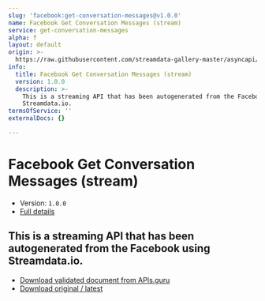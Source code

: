 ```yaml
---
slug: 'facebook:get-conversation-messages@v1.0.0'
name: Facebook Get Conversation Messages (stream)
service: get-conversation-messages
alpha: f
layout: default
origin: >-
  https://raw.githubusercontent.com/streamdata-gallery-master/asyncapi/master/_listings/facebook/facebook-get-conversation-messages-stream-async.md
info:
  title: Facebook Get Conversation Messages (stream)
  version: 1.0.0
  description: >-
    This is a streaming API that has been autogenerated from the Facebook using
    Streamdata.io.
termsOfService: ''
externalDocs: {}

---
```

# Facebook Get Conversation Messages (stream)

* Version: `1.0.0`
* [Full details](../html/facebook:get-conversation-messages@v1.0.0.html)



## This is a streaming API that has been autogenerated from the Facebook using Streamdata.io.



* [Download validated document from APIs.guru](https://raw.githubusercontent.com/APIs-guru/asyncapi-directory/master/docs/APIs/facebook%3Aget-conversation-messages%40v1.0.0.yaml)
* [Download original / latest](https://raw.githubusercontent.com/streamdata-gallery-master/asyncapi/master/_listings/facebook/facebook-get-conversation-messages-stream-async.md)

<script type="application/ld+json">
{
  "@context": "http://schema.org/",
  "@type": "WebAPI",
  "description": "This is a streaming API that has been autogenerated from the Facebook using Streamdata.io.",
  "documentation": "",

  "name": "Facebook Get Conversation Messages (stream)"
}
</script>
